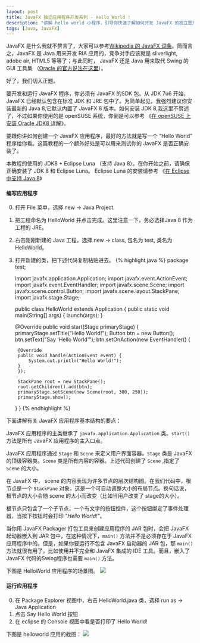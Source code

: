 ```yaml
---
layout: post
title: JavaFX 独立应用程序开发系列 - Hello World !
description: "讲解 hello world 小程序，引导你快速了解如何开发 JavaFX 的独立图形应用程序"
tags: [Java, JavaFX]
---
```


JavaFX 是什么我就不赘言了，大家可以参考[Wikipedia 的 JavaFX 词条](http://en.wikipedia.org/wiki/JavaFX)。简而言之，JavaFX 是 Java 用来开发 RIA 应用的，竞争对手应该就是 sliverlight, adobe air, HTML5 等等了；与此同时， JavaFX 还是 Java 用来取代 Swing 的 GUI 工具集 （[Oracle 的官方说法在这里](http://www.oracle.com/technetwork/java/javafx/overview/faq-1446554.html#6)）。

好了，我们切入正题。

要开发和运行 JavaFX 程序，你必须有 JavaFX 的SDK 包。从 JDK 7u6 开始， JavaFX 已经默认包含在标准 JDK 和 JRE 包中了。为简单起见，我强烈建议你安装最新的 Java 8,它默认内置了 JavaFX 8 版本。如何安装 JDK 8,我这里不赘述了，不过如果你使用的是 openSUSE 系统，你倒是可以参考 《[在 openSUSE 上安装 Oracle JDK8 详解](http://suselinks.us/install-oracle-jdk8-on-opensuse/)》。

要跟你讲如何创建一个 JavaFX 应用程序，最好的方法就是写一个 “Hello World” 程序给你看。这篇教程的一个额外好处是可以用来测试你的 JavaFX 是否正确安装了。

本教程的使用的 JDK8 + Eclipse Luna （支持 Java 8）。在你开始之前，请确保正确安装了 JDK 8 和 Eclipse Luna。
Eclipse Luna 的安装请参考 《[在 Eclipse 中支持 Java 8](http://suselinks.us/java-8-in-eclipse-kepler-and-luna/)》

#### 编写应用程序


0. 打开 File 菜单，选择 new → Java Project.
0. 把工程命名为 HelloWorld 并点击完成。这里注意一下，务必选择Java 8 作为工程的 JRE。
0. 右击刚刚新建的 Java 工程，选择 new → class, 包名为 test, 类名为 HelloWorld。
0. 打开新建的类，把下述代码复制粘贴进去。
    {% highlight java %}
    package test;

    import javafx.application.Application;
    import javafx.event.ActionEvent;
    import javafx.event.EventHandler;
    import javafx.scene.Scene;
    import javafx.scene.control.Button;
    import javafx.scene.layout.StackPane;
    import javafx.stage.Stage;

    public class HelloWorld extends Application {
    public static void main(String[] args) {
        launch(args);
    }

    @Override
    public void start(Stage primaryStage) {
        primaryStage.setTitle("Hello World!");
        Button btn = new Button();
        btn.setText("Say 'Hello World'");
        btn.setOnAction(new EventHandler<ActionEvent>() {

        @Override
        public void handle(ActionEvent event) {
            System.out.println("Hello World!");
        }
        });

        StackPane root = new StackPane();
        root.getChildren().add(btn);
        primaryStage.setScene(new Scene(root, 300, 250));
        primaryStage.show();
    }
    }
    {% endhighlight %}

下面讲解有关 JavaFX 应用程序基本结构的要点：

JavaFX 应用程序的主类继承了 `javafx.application.Application` 类。`start()` 方法是所有 JavaFX 应用程序的主入口点。

JavaFX 应用程序通过 `Stage` 和 `Scene` 来定义用户界面容器。`Stage` 类是 JavaFX 的顶级容器类。`Scene` 类是所有内容的容器。上述代码创建了 `Scene` ,指定了 `Scene` 的大小。

在 JavaFX 中， scene 的内容表现为许多节点的层次结构图。在我们代码中，根节点是一个 `StackPane` 对象，这是一个可自动调整大小的布局节点。换句话说，根节点的大小会随 scene 的大小而改变（比如当用户改变了 stage的大小）。

根节点只包含了一个子节点，一个有文字的按钮控件，这个按钮绑定了事件处理器，当按下按钮时会打印 *"Hello World!"*。

当你用 JavaFX Packager 打包工具来创建应用程序的 JAR 包时，会把 JavaFX 起动器嵌入到 JAR 包中，在这种情况下，`main()` 方法并不是必须存在于 JavaFX 应用程序中的。但是，如果你要运行不包含 JavaFX 启动器的 JAR 包，那 `main()` 方法就很有用了，比如使用并不完全和 JavaFX 集成的 IDE 工具。而且，嵌入了 JavaFX 代码的Swing程序也需要 `main()` 方法。

下图是 HelloWorld 应用程序的场景图。
![](http://suselinks-us.qiniudn.com/helloworld_scenegraph.png)

#### 运行应用程序
0. 在 Package Explorer 视图中，右击 HelloWorld.java 类，选择 run as -> Java Application
0. 点击 Say Hello World 按钮
0. 在 eclipse 的 Console 视图中看是否打印了 Hello World!

下图是 helloworld 应用的截图：
![](http://suselinks-us.qiniudn.com/helloworld-in-javafx-style.png)

